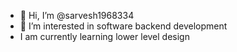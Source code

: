 - 👋 Hi, I’m @sarvesh1968334
- 👀 I’m interested in software backend development
- I am currently learning lower level design

<!---
sarvesh1968334/sarvesh1968334 is a ✨ special ✨ repository because its `README.md` (this file) appears on your GitHub profile.
You can click the Preview link to take a look at your changes.
--->
